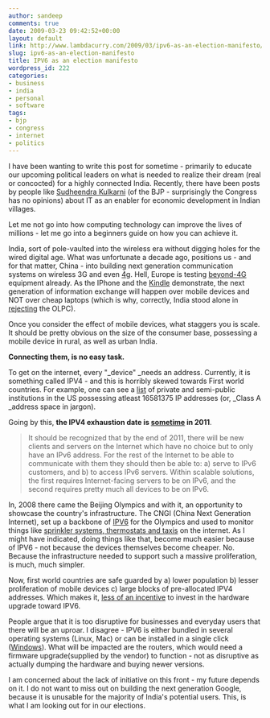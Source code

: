 ```yaml
---
author: sandeep
comments: true
date: 2009-03-23 09:42:52+00:00
layout: default
link: http://www.lambdacurry.com/2009/03/ipv6-as-an-election-manifesto/
slug: ipv6-as-an-election-manifesto
title: IPV6 as an election manifesto
wordpress_id: 222
categories:
- business
- india
- personal
- software
tags:
- bjp
- congress
- internet
- politics
---
```


I have been wanting to write this post for sometime - primarily to educate our upcoming political leaders on what is needed to realize their dream (real or concocted) for a highly connected India. Recently, there have been posts by people like [Sudheendra Kulkarni](http://friendsofbjp.org/2009/03/23/boosting-bharats-bandwidth-for-progress/#respond) (of the BJP - surprisingly the Congress has no opinions) about IT as an enabler for economic development in Indian villages.

Let me not go into how computing technology can improve the lives of millions - let me go into a beginners guide on how you can achieve it.

India, sort of pole-vaulted into the wireless era without digging holes for the wired digital age. What was unfortunate a decade ago, positions us - and for that matter, China - into building next generation communication systems on wireless 3G and even [4g](http://en.wikipedia.org/wiki/3GPP_Long_Term_Evolution#Carrier_adoption). Hell, Europe is testing [beyond-4G](http://hardware.slashdot.org/article.pl?sid=09/03/16/0237240) equipment already. As the IPhone and the [Kindle](http://en.wikipedia.org/wiki/Kindle) demonstrate, the next generation of information exchange will happen over mobile devices and NOT over cheap laptops (which is why, correctly, India stood alone in [rejecting](http://www.google.com/url?sa=t&source=web&ct=res&cd=3&url=http%3A%2F%2Fwww.theregister.co.uk%2F2006%2F07%2F26%2Findia_says_no_to_olpc%2F&ei=UFHHSbTTC4nOtQPijejbBg&usg=AFQjCNEzEVQQm1b7Brs0L2YseiQCyge1bA&sig2=OCAFaX8zjqkOeDdJY-dV8A) the OLPC).

Once you consider the effect of mobile devices, what staggers you is scale. It should be pretty obvious on the size of the consumer base, possessing a mobile device in rural, as well as urban India.

**Connecting them, is no easy task.**

To get on the internet, every "_device" _needs an address. Currently, it is something called IPV4 - and this is horribly skewed towards First world countries. For example, one can see a [list](http://en.wikipedia.org/wiki/List_of_assigned_/8_IP_address_blocks) of private and semi-public institutions in the US possessing atleast 16581375 IP addresses (or, _Class A _address space in jargon).

Going by this, **the IPV4 exhaustion date is [sometime](http://en.wikipedia.org/wiki/IPv4_address_exhaustion#Exhaustion_date) in 2011**.


<blockquote>It should be recognized that by the end of 2011, there will be new clients and servers on the Internet which have no choice but to only have an IPv6 address. For the rest of the Internet to be able to communicate with them they should then be able to: a) serve to IPv6 customers, and b) to access IPv6 servers. Within scalable solutions, the first requires Internet-facing servers to be on IPv6, and the second requires pretty much all devices to be on IPv6.</blockquote>


In, 2008 there came the Beijing Olympics and with it, an opportunity to showcase the country's infrastructure. The CNGI (China Next Generation Internet), set up a backbone of [IPV6](http://en.wikipedia.org/wiki/IPv6) for the Olympics and used to monitor things like [sprinkler systems, thermostats and taxis](http://www.vaubanconsulting.com/blog/2008/07/28/ipv6-and-the-olympics-showing-some-backbone/) on the internet. As I might have indicated, doing things like that, become much easier because of IPV6 - not because the devices themselves become cheaper. No. Because the infrastructure needed to support such a massive proliferation, is much, much simpler.

Now, first world countries are safe guarded by a) lower population b) lesser proliferation of mobile devices c) large blocks of pre-allocated IPV4 addresses. Which makes it, [less of an incentive](http://www.networkworld.com/news/2009/032009-ipv6-business-case.html?hpg1=bn) to invest in the hardware upgrade toward IPV6.

People argue that it is too disruptive for businesses and everyday users that there will be an uproar. I disagree - IPV6 is either bundled in several operating systems (Linux, Mac) or can be installed in a single click ([Windows](http://www.microsoft.com/technet/network/ipv6/ipv6faq.mspx#EKG)). What will be impacted are the routers, which would need a firmware upgrade(supplied by the vendor) to function - not as disruptive as actually dumping the hardware and buying newer versions.

I am concerned about the lack of initiative on this front - my future depends on it. I do not want to miss out on building the next generation Google, because it is unusable for the majority of India's potential users. This, is what I am looking out for in our elections.
